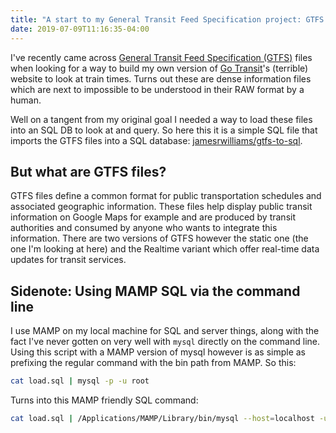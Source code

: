 ```yaml
---
title: "A start to my General Transit Feed Specification project: GTFS to SQL"
date: 2019-07-09T11:16:35-04:00
---
```


I've recently came across [General Transit Feed Specification (GTFS)](https://developers.google.com/transit/gtfs/) files when looking for a way to build my own version of [Go Transit](https://www.gotransit.com/)'s (terrible) website to look at train times. Turns out these are dense information files which are next to impossible to be understood in their RAW format by a human.

Well on a tangent from my original goal I needed a way to load these files into an SQL DB to look at and query. So here this it is a simple SQL file that imports the GTFS files into a SQL database: [jamesrwilliams/gtfs-to-sql](https://github.com/jamesrwilliams/gtfs-to-sql).

## But what are GTFS files?

GTFS files define a common format for public transportation schedules and associated geographic information. These files help display public transit information on Google Maps for example and are produced by transit authorities and consumed by anyone who wants to integrate this information. There are two versions of GTFS however the static one (the one I'm looking at here) and the Realtime variant which offer real-time data updates for transit services.

## Sidenote: Using MAMP SQL via the command line

I use MAMP on my local machine for SQL and server things, along with the fact I've never gotten on very well with `mysql` directly on the command line. Using this script with a MAMP version of mysql however is as simple as prefixing the regular command with the bin path from MAMP. So this:

```bash
cat load.sql | mysql -p -u root
```

Turns into this MAMP friendly SQL command:

```bash
cat load.sql | /Applications/MAMP/Library/bin/mysql --host=localhost -uroot -proot
```


